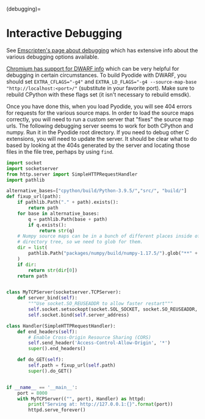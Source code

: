 (debugging)=

# Interactive Debugging

See [Emscripten's page about
debugging](https://emscripten.org/docs/porting/Debugging.html) which has
extensive info about the various debugging options available.

[Chromium has support for DWARF
info](https://developer.chrome.com/blog/wasm-debugging-2020/) which can be very helpful
for debugging in certain circumstances. To build Pyodide with DWARF, you should
set `EXTRA_CFLAGS="-g4"` and `EXTRA_LD_FLAGS="-g4 --source-map-base "http://localhost:<port>/"` (substitute in your favorite port). Make sure to
rebuild CPython with these flags set (it isn't necessary to rebuild emsdk).

Once you have done this, when you load Pyodide, you will see 404 errors for
requests for the various source maps. In order to load the source maps
correctly, you will need to run a custom server that "fixes" the source map
urls. The following debugging server seems to work for both CPython and numpy.
Run it in the Pyodide root directory. If you need to debug other C extensions,
you will need to update the server. It should be clear what to do based by
looking at the 404s generated by the server and locating those files in the file
tree, perhaps by using `find`.

```py
import socket
import socketserver
from http.server import SimpleHTTPRequestHandler
import pathlib

alternative_bases=["cpython/build/Python-3.9.5/","src/", "build/"]
def fixup_url(path):
    if pathlib.Path("." + path).exists():
        return path
    for base in alternative_bases:
        q = pathlib.Path(base + path)
        if q.exists():
            return str(q)
    # Numpy source maps can be in a bunch of different places inside of the
    # directory tree, so we need to glob for them.
    dir = list(
        pathlib.Path("packages/numpy/build/numpy-1.17.5/").glob("**" + path)
    )
    if dir:
        return str(dir[0])
    return path


class MyTCPServer(socketserver.TCPServer):
    def server_bind(self):
        """Use socket.SO_REUSEADDR to allow faster restart"""
        self.socket.setsockopt(socket.SOL_SOCKET, socket.SO_REUSEADDR, 1)
        self.socket.bind(self.server_address)

class Handler(SimpleHTTPRequestHandler):
    def end_headers(self):
        # Enable Cross-Origin Resource Sharing (CORS)
        self.send_header('Access-Control-Allow-Origin', '*')
        super().end_headers()

    def do_GET(self):
        self.path = fixup_url(self.path)
        super().do_GET()


if __name__ == '__main__':
    port = 8000
    with MyTCPServer(("", port), Handler) as httpd:
        print("Serving at: http://127.0.0.1:{}".format(port))
        httpd.serve_forever()
```
